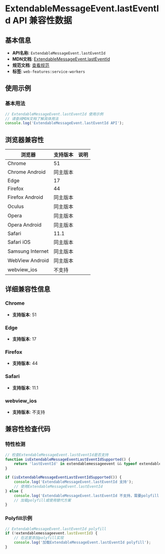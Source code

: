 # ExtendableMessageEvent.lastEventId API 兼容性数据

## 基本信息

- **API名称**: `ExtendableMessageEvent.lastEventId`
- **MDN文档**: [ExtendableMessageEvent.lastEventId](https://developer.mozilla.org/docs/Web/API/ExtendableMessageEvent/lastEventId)
- **规范文档**: [查看规范](https://w3c.github.io/ServiceWorker/#extendablemessage-event-lasteventid)
- **标签**: `web-features:service-workers`

## 使用示例

### 基本用法

```javascript
// ExtendableMessageEvent.lastEventId 使用示例
// 请查阅MDN文档了解具体用法
console.log('ExtendableMessageEvent.lastEventId API');
```

## 浏览器兼容性

| 浏览器 | 支持版本 | 说明 |
|--------|----------|------|
| Chrome | 51 |  |
| Chrome Android | 同主版本 |  |
| Edge | 17 |  |
| Firefox | 44 |  |
| Firefox Android | 同主版本 |  |
| Oculus | 同主版本 |  |
| Opera | 同主版本 |  |
| Opera Android | 同主版本 |  |
| Safari | 11.1 |  |
| Safari iOS | 同主版本 |  |
| Samsung Internet | 同主版本 |  |
| WebView Android | 同主版本 |  |
| webview_ios | 不支持 |  |

## 详细兼容性信息

### Chrome

- **支持版本**: 51

### Edge

- **支持版本**: 17

### Firefox

- **支持版本**: 44

### Safari

- **支持版本**: 11.1

### webview_ios

- **支持版本**: 不支持

## 兼容性检查代码

### 特性检测

```javascript
// 检查ExtendableMessageEvent.lastEventId是否支持
function isExtendableMessageEventLastEventIdSupported() {
    return 'lastEventId' in extendablemessageevent && typeof extendablemessageevent.lastEventId === 'function';
}

if (isExtendableMessageEventLastEventIdSupported()) {
    console.log('ExtendableMessageEvent.lastEventId 支持');
    // 使用ExtendableMessageEvent.lastEventId
} else {
    console.log('ExtendableMessageEvent.lastEventId 不支持，需要polyfill');
    // 加载polyfill或使用替代方案
}
```

### Polyfill示例

```javascript
// ExtendableMessageEvent.lastEventId polyfill
if (!extendablemessageevent.lastEventId) {
    // 在这里添加polyfill实现
    console.log('加载ExtendableMessageEvent.lastEventId polyfill');
}
```

